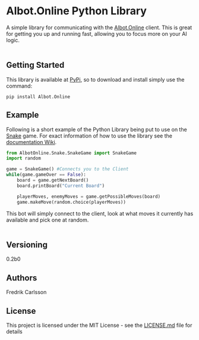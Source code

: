 # Albot.Online Python Library

A simple library for communicating with the [Albot.Online](https://Albot.Online) client. 
This is great for getting you up and running fast, allowing you to focus more on your AI logic.
<br><br>
## Getting Started
This library is available at [PyPi](https://Pypi.org), so to download and install simply use the command:<br>
```
pip install Albot.Online
```
## Example
Following is a short example of the Python Library being put to use on the [Snake](https://www.albot.online/snake/) game. 
For exact information of how to use the library see the [documentation Wiki](https://github.com/Albot-Online/Albot-Python-Library/wiki).

```python
from AlbotOnline.Snake.SnakeGame import SnakeGame
import random

game = SnakeGame() #Connects you to the Client
while(game.gameOver == False):
    board = game.getNextBoard()
    board.printBoard("Current Board")

    playerMoves, enemyMoves = game.getPossibleMoves(board)
    game.makeMove(random.choice(playerMoves))
```
This bot will simply connect to the client, look at what moves it currently has available and pick one at random.
<br><br>


## Versioning

  0.2b0
  
## Authors

  Fredrik Carlsson

## License

This project is licensed under the MIT License - see the [LICENSE.md](https://github.com/Albot-Online/Albot-Python-Library/blob/master/LICENSE) file for details
